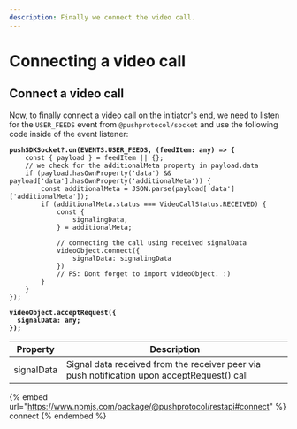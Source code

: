 ```yaml
---
description: Finally we connect the video call.
---
```


# Connecting a video call

## Connect a video call

Now, to finally connect a video call on the initiator's end, we need to listen for the `USER_FEEDS` event from `@pushprotocol/socket` and use the following code inside of the event listener:

<pre class="language-typescript"><code class="lang-typescript"><strong>pushSDKSocket?.on(EVENTS.USER_FEEDS, (feedItem: any) => {
</strong>    const { payload } = feedItem || {};
    // we check for the additionalMeta property in payload.data
    if (payload.hasOwnProperty('data') &#x26;&#x26; payload['data'].hasOwnProperty('additionalMeta')) {
        const additionalMeta = JSON.parse(payload['data']['additionalMeta']);
        if (additionalMeta.status === VideoCallStatus.RECEIVED) {
            const {
                signalingData,
            } = additionalMeta;
            
            // connecting the call using received signalData
            videoObject.connect({
                signalData: signalingData
            })
            // PS: Dont forget to import videoObject. :)
        }
    }
});
</code></pre>

<pre class="language-typescript"><code class="lang-typescript"><strong>videoObject.acceptRequest({
</strong><strong>  signalData: any;
</strong><strong>});
</strong></code></pre>

| Property   | Description                                                                                 |
| ---------- | ------------------------------------------------------------------------------------------- |
| signalData | Signal data received from the receiver peer via push notification upon acceptRequest() call |

{% embed url="https://www.npmjs.com/package/@pushprotocol/restapi#connect" %}
connect
{% endembed %}
